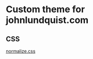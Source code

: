 # Custom theme for johnlundquist.com

## CSS

[normalize.css](https://necolas.github.io/normalize.css/)
